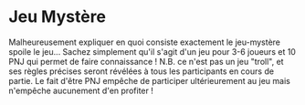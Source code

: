# Jeu Mystère
Malheureusement expliquer en quoi consiste exactement le jeu-mystère spoile le jeu... 
Sachez simplement qu'il s'agit d'un jeu pour 3-6 joueurs et 10 PNJ qui permet de faire connaissance !
N.B. ce n'est pas un jeu "troll", et ses règles précises seront révélées à tous les participants en cours de partie. 
Le fait d'être PNJ empêche de participer ultérieurement au jeu mais n'empêche aucunement d'en profiter !